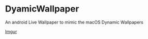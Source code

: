 # DyamicWallpaper

An android Live Wallpaper to mimic the macOS Dynamic Wallpapers 

[Imgur](https://imgur.com/3o9Sbuo.gif)
